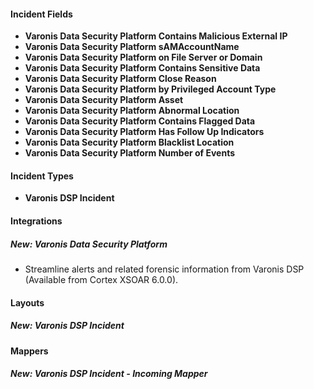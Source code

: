 
#### Incident Fields
- **Varonis Data Security Platform Contains Malicious External IP**
- **Varonis Data Security Platform sAMAccountName**
- **Varonis Data Security Platform on File Server or Domain**
- **Varonis Data Security Platform Contains Sensitive Data**
- **Varonis Data Security Platform Close Reason**
- **Varonis Data Security Platform by Privileged Account Type**
- **Varonis Data Security Platform Asset**
- **Varonis Data Security Platform Abnormal Location**
- **Varonis Data Security Platform Contains Flagged Data**
- **Varonis Data Security Platform Has Follow Up Indicators**
- **Varonis Data Security Platform Blacklist Location**
- **Varonis Data Security Platform Number of Events**

#### Incident Types
- **Varonis DSP Incident**

#### Integrations
##### New: Varonis Data Security Platform
- Streamline alerts and related forensic information from Varonis DSP (Available from Cortex XSOAR 6.0.0).

#### Layouts
##### New: Varonis DSP Incident

#### Mappers
##### New: Varonis DSP Incident - Incoming Mapper
